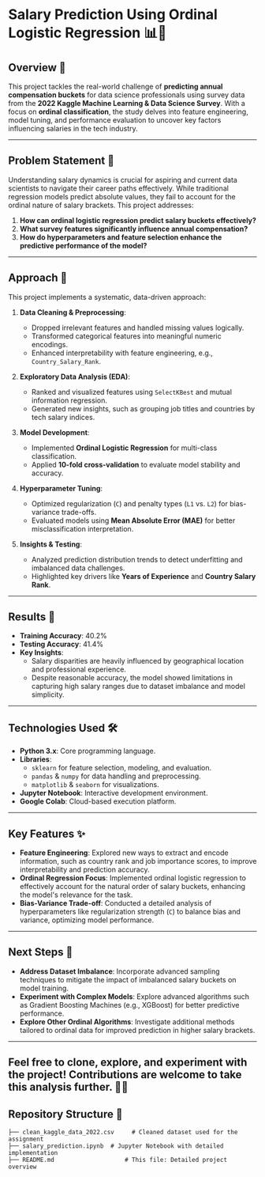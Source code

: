 # Salary Prediction Using Ordinal Logistic Regression 📊💼

## Overview 🌟
This project tackles the real-world challenge of **predicting annual compensation buckets** for data science professionals using survey data from the **2022 Kaggle Machine Learning & Data Science Survey**. With a focus on **ordinal classification**, the study delves into feature engineering, model tuning, and performance evaluation to uncover key factors influencing salaries in the tech industry.

---

## Problem Statement 🧩
Understanding salary dynamics is crucial for aspiring and current data scientists to navigate their career paths effectively. While traditional regression models predict absolute values, they fail to account for the ordinal nature of salary brackets. This project addresses:

1. **How can ordinal logistic regression predict salary buckets effectively?**
2. **What survey features significantly influence annual compensation?**
3. **How do hyperparameters and feature selection enhance the predictive performance of the model?**

---

## Approach 🚀
This project implements a systematic, data-driven approach:

1. **Data Cleaning & Preprocessing**:
   - Dropped irrelevant features and handled missing values logically.
   - Transformed categorical features into meaningful numeric encodings.
   - Enhanced interpretability with feature engineering, e.g., `Country_Salary_Rank`.

2. **Exploratory Data Analysis (EDA)**:
   - Ranked and visualized features using `SelectKBest` and mutual information regression.
   - Generated new insights, such as grouping job titles and countries by tech salary indices.

3. **Model Development**:
   - Implemented **Ordinal Logistic Regression** for multi-class classification.
   - Applied **10-fold cross-validation** to evaluate model stability and accuracy.

4. **Hyperparameter Tuning**:
   - Optimized regularization (`C`) and penalty types (`L1` vs. `L2`) for bias-variance trade-offs.
   - Evaluated models using **Mean Absolute Error (MAE)** for better misclassification interpretation.

5. **Insights & Testing**:
   - Analyzed prediction distribution trends to detect underfitting and imbalanced data challenges.
   - Highlighted key drivers like **Years of Experience** and **Country Salary Rank**.

---

## Results 🎯
- **Training Accuracy**: 40.2%
- **Testing Accuracy**: 41.4%
- **Key Insights**:
  - Salary disparities are heavily influenced by geographical location and professional experience.
  - Despite reasonable accuracy, the model showed limitations in capturing high salary ranges due to dataset imbalance and model simplicity.

---

## Technologies Used 🛠️
- **Python 3.x**: Core programming language.
- **Libraries**: 
  - `sklearn` for feature selection, modeling, and evaluation.
  - `pandas` & `numpy` for data handling and preprocessing.
  - `matplotlib` & `seaborn` for visualizations.
- **Jupyter Notebook**: Interactive development environment.
- **Google Colab**: Cloud-based execution platform.

---

## Key Features ✨

- **Feature Engineering**: Explored new ways to extract and encode information, such as country rank and job importance scores, to improve interpretability and prediction accuracy.
- **Ordinal Regression Focus**: Implemented ordinal logistic regression to effectively account for the natural order of salary buckets, enhancing the model's relevance for the task.
- **Bias-Variance Trade-off**: Conducted a detailed analysis of hyperparameters like regularization strength (`C`) to balance bias and variance, optimizing model performance.

---

## Next Steps 🧭

- **Address Dataset Imbalance**: Incorporate advanced sampling techniques to mitigate the impact of imbalanced salary buckets on model training.
- **Experiment with Complex Models**: Explore advanced algorithms such as Gradient Boosting Machines (e.g., XGBoost) for better predictive performance.
- **Explore Other Ordinal Algorithms**: Investigate additional methods tailored to ordinal data for improved prediction in higher salary brackets.

---

Feel free to **clone**, **explore**, and **experiment** with the project! Contributions are welcome to take this analysis further. 🚀✨
---

## Repository Structure 📂
```plaintext
├── clean_kaggle_data_2022.csv     # Cleaned dataset used for the assignment
├── salary_prediction.ipynb  # Jupyter Notebook with detailed implementation
├── README.md                    # This file: Detailed project overview



